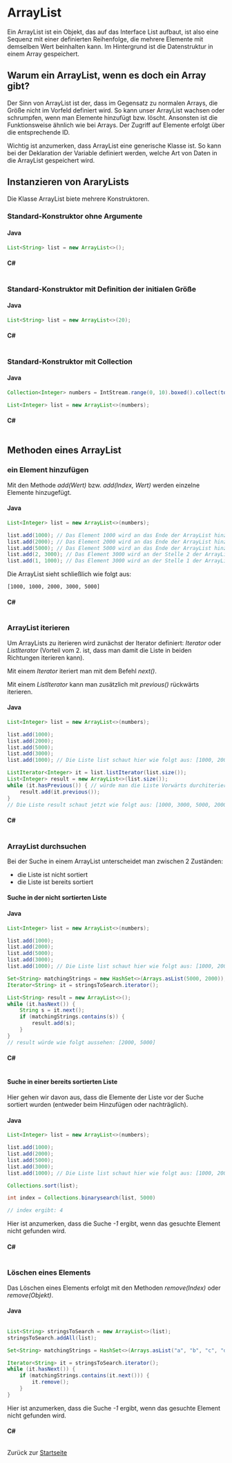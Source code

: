 # ArrayList

Ein ArrayList ist ein Objekt, das auf das Interface List aufbaut, ist also eine Sequenz mit einer definierten Reihenfolge, die mehrere Elemente mit demselben Wert beinhalten kann. Im Hintergrund ist die Datenstruktur in einem Array gespeichert.

## Warum ein ArrayList, wenn es doch ein Array gibt?

Der Sinn von ArrayList ist der, dass im Gegensatz zu normalen Arrays, die Größe nicht im Vorfeld definiert wird. So kann unser ArrayList wachsen oder schrumpfen, wenn man Elemente hinzufügt bzw. löscht. Ansonsten ist die Funktionsweise ähnlich wie bei Arrays. Der Zugriff auf Elemente erfolgt über die entsprechende ID. 

Wichtig ist anzumerken, dass ArrayList eine generische Klasse ist. So kann bei der Deklaration der Variable definiert werden, welche Art von Daten in die ArrayList gespeichert wird. 

## Instanzieren von AraryLists

Die Klasse ArrayList biete mehrere Konstruktoren. 

### Standard-Konstruktor ohne Argumente

#### Java 

```Java
List<String> list = new ArrayList<>();
```

#### C#

```c#

```

### Standard-Konstruktor mit Definition der initialen Größe

#### Java 

```Java
List<String> list = new ArrayList<>(20);
```

#### C#

```c#

```

### Standard-Konstruktor mit Collection

#### Java 

```Java
Collection<Integer> numbers = IntStream.range(0, 10).boxed().collect(toSet());

List<Integer> list = new ArrayList<>(numbers);
```

#### C#

```c#

```

## Methoden eines ArrayList

### ein Element hinzufügen

Mit den Methode *add(Wert)* bzw. *add(Index, Wert)* werden einzelne Elemente hinzugefügt.

#### Java 

```Java
List<Integer> list = new ArrayList<>(numbers);

list.add(1000); // Das Element 1000 wird an das Ende der ArrayList hinzugefüht
list.add(2000); // Das Element 2000 wird an das Ende der ArrayList hinzugefüht
list.add(5000); // Das Element 5000 wird an das Ende der ArrayList hinzugefüht
list.add(2, 3000); // Das Element 3000 wird an der Stelle 2 der ArrayList hinzugefüht
list.add(1, 1000); // Das Element 3000 wird an der Stelle 1 der ArrayList hinzugefüht
```

Die ArrayList sieht schließlich wie folgt aus:

```
[1000, 1000, 2000, 3000, 5000]
```

#### C#

```c#

```

### ArrayList iterieren

Um ArrayLists zu iterieren wird zunächst der Iterator definiert: *Iterator* oder *ListIterator* (Vorteil vom 2. ist, dass man damit die Liste in beiden Richtungen iterieren kann).

Mit einem *Iterator* iteriert man mit dem Befehl *next()*.

Mit einem *ListIterator* kann man zusätzlich mit *previous()* rückwärts iterieren.

#### Java 

```Java
List<Integer> list = new ArrayList<>(numbers);

list.add(1000);
list.add(2000);
list.add(5000);
list.add(3000);
list.add(1000); // Die Liste list schaut hier wie folgt aus: [1000, 2000, 5000, 3000, 1000]

ListIterator<Integer> it = list.listIterator(list.size());
List<Integer> result = new ArrayList<>(list.size());
while (it.hasPrevious()) { // würde man die Liste Vorwärts durchiterieren wollen, würde man hier hasNext() und next() verwenden
    result.add(it.previous());
}
// Die Liste result schaut jetzt wie folgt aus: [1000, 3000, 5000, 2000, 1000]
```

#### C#

```c#

```

### ArrayList durchsuchen

Bei der Suche in einem ArrayList unterscheidet man zwischen 2 Zuständen:
- die Liste ist nicht sortiert
- die Liste ist bereits sortiert

#### Suche in der nicht sortierten Liste

#### Java 

```Java
List<Integer> list = new ArrayList<>(numbers);

list.add(1000);
list.add(2000);
list.add(5000);
list.add(3000);
list.add(1000); // Die Liste list schaut hier wie folgt aus: [1000, 2000, 5000, 3000, 1000]

Set<String> matchingStrings = new HashSet<>(Arrays.asList(5000, 2000));
Iterator<String> it = stringsToSearch.iterator();

List<String> result = new ArrayList<>();
while (it.hasNext()) {
    String s = it.next();
    if (matchingStrings.contains(s)) {
        result.add(s);
    }
}
// result würde wie folgt aussehen: [2000, 5000]
```

#### C#

```c#

```


#### Suche in einer bereits sortierten Liste

Hier gehen wir davon aus, dass die Elemente der Liste vor der Suche sortiert wurden (entweder beim Hinzufügen oder nachträglich).

#### Java 

```Java
List<Integer> list = new ArrayList<>(numbers);

list.add(1000);
list.add(2000);
list.add(5000);
list.add(3000);
list.add(1000); // Die Liste list schaut hier wie folgt aus: [1000, 2000, 5000, 3000, 1000]

Collections.sort(list);

int index = Collections.binarysearch(list, 5000)

// index ergibt: 4
```

Hier ist anzumerken, dass die Suche *-1* ergibt, wenn das gesuchte Element nicht gefunden wird.

#### C#

```c#

```

### Löschen eines Elements

Das Löschen eines Elements erfolgt mit den Methoden *remove(Index)* oder *remove(Objekt)*. 

#### Java 

```Java

List<String> stringsToSearch = new ArrayList<>(list);
stringsToSearch.addAll(list);

Set<String> matchingStrings = HashSet<>(Arrays.asList("a", "b", "c", "d", "e", "f"));

Iterator<String> it = stringsToSearch.iterator();
while (it.hasNext()) {
    if (matchingStrings.contains(it.next())) {
        it.remove();
    }
}
```

Hier ist anzumerken, dass die Suche *-1* ergibt, wenn das gesuchte Element nicht gefunden wird.

#### C#

```c#

```

Zurück zur [Startseite](README.md)
